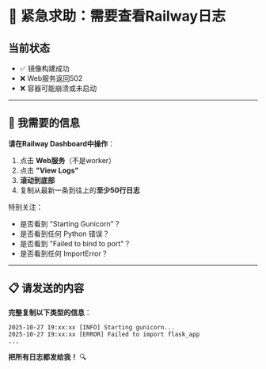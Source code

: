 # 🚨 紧急求助：需要查看Railway日志

## 当前状态

- ✅ 镜像构建成功
- ❌ Web服务返回502
- ❌ 容器可能崩溃或未启动

---

## 🎯 我需要的信息

**请在Railway Dashboard中操作**：

1. 点击 **Web服务**（不是worker）
2. 点击 **"View Logs"**
3. **滚动到底部**
4. 复制从最新一条到往上的**至少50行日志**

特别关注：
- 是否看到 "Starting Gunicorn"？
- 是否看到任何 Python 错误？
- 是否看到 "Failed to bind to port"？
- 是否看到任何 ImportError？

---

## 📋 请发送的内容

**完整复制以下类型的信息**：

```
2025-10-27 19:xx:xx [INFO] Starting gunicorn...
2025-10-27 19:xx:xx [ERROR] Failed to import flask_app
...
```

**把所有日志都发给我！** 🔍


